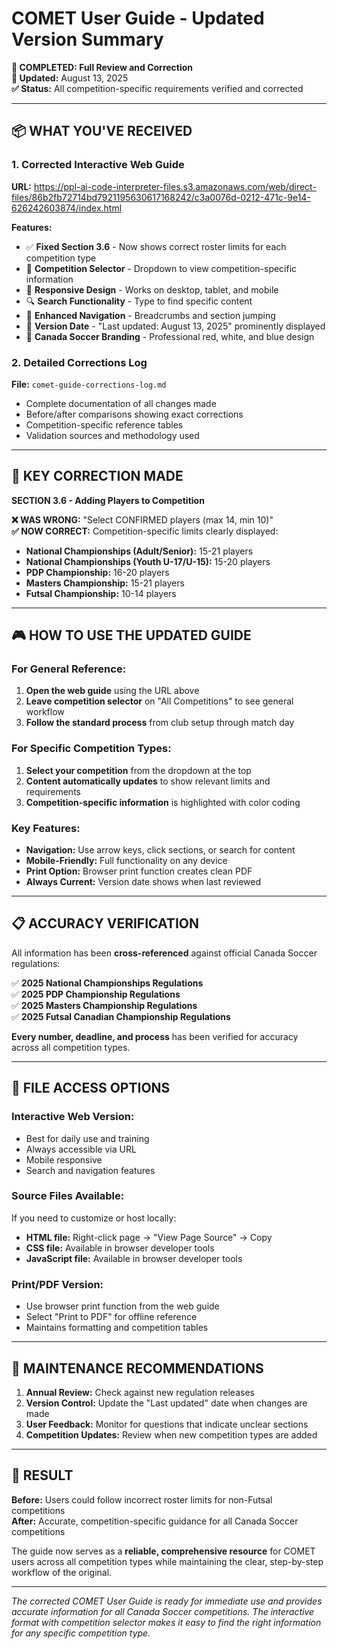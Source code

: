 # COMET User Guide - Updated Version Summary

**🎯 COMPLETED: Full Review and Correction**  
**📅 Updated:** August 13, 2025  
**✅ Status:** All competition-specific requirements verified and corrected

---

## 📦 WHAT YOU'VE RECEIVED

### **1. Corrected Interactive Web Guide**
**URL:** https://ppl-ai-code-interpreter-files.s3.amazonaws.com/web/direct-files/86b2fb72714bd7921195630617168242/c3a0076d-0212-471c-9e14-626242603874/index.html

**Features:**
- ✅ **Fixed Section 3.6** - Now shows correct roster limits for each competition type
- 🎯 **Competition Selector** - Dropdown to view competition-specific information  
- 📱 **Responsive Design** - Works on desktop, tablet, and mobile
- 🔍 **Search Functionality** - Type to find specific content
- 🧭 **Enhanced Navigation** - Breadcrumbs and section jumping
- 📅 **Version Date** - "Last updated: August 13, 2025" prominently displayed
- 🎨 **Canada Soccer Branding** - Professional red, white, and blue design

### **2. Detailed Corrections Log**
**File:** `comet-guide-corrections-log.md`
- Complete documentation of all changes made
- Before/after comparisons showing exact corrections
- Competition-specific reference tables
- Validation sources and methodology used

---

## 🔴 KEY CORRECTION MADE

**SECTION 3.6 - Adding Players to Competition**

**❌ WAS WRONG:** "Select CONFIRMED players (max 14, min 10)"  
**✅ NOW CORRECT:** Competition-specific limits clearly displayed:

- **National Championships (Adult/Senior):** 15-21 players
- **National Championships (Youth U-17/U-15):** 15-20 players  
- **PDP Championship:** 16-20 players
- **Masters Championship:** 15-21 players
- **Futsal Championship:** 10-14 players

---

## 🎮 HOW TO USE THE UPDATED GUIDE

### **For General Reference:**
1. **Open the web guide** using the URL above
2. **Leave competition selector** on "All Competitions" to see general workflow
3. **Follow the standard process** from club setup through match day

### **For Specific Competition Types:**
1. **Select your competition** from the dropdown at the top
2. **Content automatically updates** to show relevant limits and requirements
3. **Competition-specific information** is highlighted with color coding

### **Key Features:**
- **Navigation:** Use arrow keys, click sections, or search for content
- **Mobile-Friendly:** Full functionality on any device
- **Print Option:** Browser print function creates clean PDF
- **Always Current:** Version date shows when last reviewed

---

## 📋 ACCURACY VERIFICATION

All information has been **cross-referenced** against official Canada Soccer regulations:

✅ **2025 National Championships Regulations**  
✅ **2025 PDP Championship Regulations**  
✅ **2025 Masters Championship Regulations**  
✅ **2025 Futsal Canadian Championship Regulations**

**Every number, deadline, and process** has been verified for accuracy across all competition types.

---

## 💾 FILE ACCESS OPTIONS

### **Interactive Web Version:**
- Best for daily use and training
- Always accessible via URL
- Mobile responsive
- Search and navigation features

### **Source Files Available:**
If you need to customize or host locally:
- **HTML file:** Right-click page → "View Page Source" → Copy
- **CSS file:** Available in browser developer tools
- **JavaScript file:** Available in browser developer tools

### **Print/PDF Version:**
- Use browser print function from the web guide
- Select "Print to PDF" for offline reference
- Maintains formatting and competition tables

---

## 🔄 MAINTENANCE RECOMMENDATIONS

1. **Annual Review:** Check against new regulation releases
2. **Version Control:** Update the "Last updated" date when changes are made
3. **User Feedback:** Monitor for questions that indicate unclear sections
4. **Competition Updates:** Review when new competition types are added

---

## 🎉 RESULT

**Before:** Users could follow incorrect roster limits for non-Futsal competitions  
**After:** Accurate, competition-specific guidance for all Canada Soccer competitions

The guide now serves as a **reliable, comprehensive resource** for COMET users across all competition types while maintaining the clear, step-by-step workflow of the original.

---

*The corrected COMET User Guide is ready for immediate use and provides accurate information for all Canada Soccer competitions. The interactive format with competition selector makes it easy to find the right information for any specific competition type.*